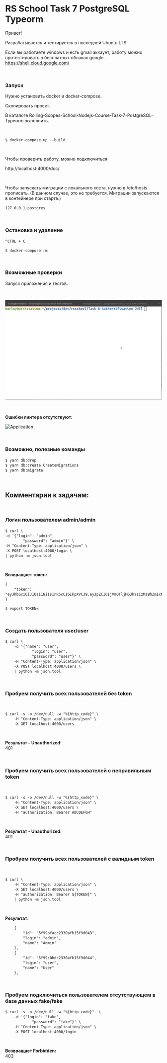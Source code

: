 # RS School Task 7 PostgreSQL Typeorm

Привет!

Разрабатывается и тестируется в последней Ubuntu LTS.

Если вы работаете windows и есть gmail аккаунт, работу можно протестировать в бесплатных облаках google.  
https://shell.cloud.google.com/

<br/>

### Запуск

Нужно установить docker и docker-compose.

Скопировать проект.

В каталоге Rolling-Scopes-School-Nodejs-Course-Task-7-PostgreSQL-Typeorm выполнить.

<br/>

```
$ docker-compose up --build
```

<br/>

Чтобы проверить работу, можно подключиться

http://localhost:4000/doc/

<br/>

Чтобы запускать миграции c локального хоста, нужно в /etc/hosts прописать.
(В данном случае, это не требуется. Миграции запускаются в контейнере при старте.)

```
127.0.0.1·postgres
```

<br/>

### Остановка и удаление

```
^CTRL + C
```

```
$ docker-compose rm
```

<br/>

### Возможные проверки

Запуск приложения и тестов.

<br/>

![Application](/img/pic-01.gif?raw=true)

<br/>

**Ошибки линтера отсутствуют:**

![Application](/img/pic-02.png?raw=true)

<br/>

### Возможно, полезные команды

    $ yarn db:drop
    $ yarn db:create CreateMigrations
    $ yarn db:migrate

<br/>

## Комментарии к задачам:

<br/>

### Логин пользователем admin/admin

```
$ curl \
-d '{"login": "admin",
        "password": "admin"}' \
-H "Content-Type: application/json" \
-X POST localhost:4000/login \
| python -m json.tool
```

<br/>

**Возвращает токен:**

```
{
    "token": "eyJhbGciOiJIUzI1NiIsInR5cCI6IkpXVCJ9.eyJpZCI6IjVmOTljMGJkYzIzMzBhZmIxNWY5ZDA0NCIsImlhdCI6MTYwMzkxNDc0OX0.JboHbReUuTiEcHGz0S5_XxsciQmPbTTP6KbjGm1OKsw"
}
```

```
$ export TOKEN=
```

<br/>

### Создать пользователя user/user

```
$ curl \
    -d '{"name": "user",
            "login": "user",
            "password": "user"}' \
    -H "Content-Type: application/json" \
    -X POST localhost:4000/users \
    | python -m json.tool
```

<br/>

### Пробуем получить всех пользователей без token

<br/>

```
$ curl -s -o /dev/null -w "%{http_code}" \
    -H "Content-Type: application/json" \
    -X GET localhost:4000/users
```

<br/>

**Результат - Unauthorized:**  
401

<br/>

### Пробуем получить всех пользователей с неправильным token

<br/>

```
$ curl -s -o /dev/null -w "%{http_code}" \
    -H "Content-Type: application/json" \
    -X GET localhost:4000/users \
    -H "authorization: Bearer ABCDEFGH"
```

<br/>

**Результат - Unauthorized:**  
401

<br/>

### Пробуем получить всех пользователей с валидным token

<br/>

```
$ curl \
    -H "Content-Type: application/json" \
    -X GET localhost:4000/users \
    -H "authorization: Bearer ${TOKEN}" \
    | python -m json.tool
```

<br/>

**Результат:**

```
    {
        "id": "5f99bfacc2330afb15f9d043",
        "login": "admin",
        "name": "Admin"
    },
    {
        "id": "5f99c0bdc2330afb15f9d044",
        "login": "user",
        "name": "User"
    },

```

<br/>

### Пробуем подключиться пользователем отсутствующем в базе данных fake/fake

```
$ curl -s -o /dev/null -w "%{http_code}"  \
    -d '{"login": "fake",
            "password": "fake"}' \
    -H "Content-Type: application/json" \
    -X POST localhost:4000/login
```

<br/>

**Возвращает Forbidden:**  
403
